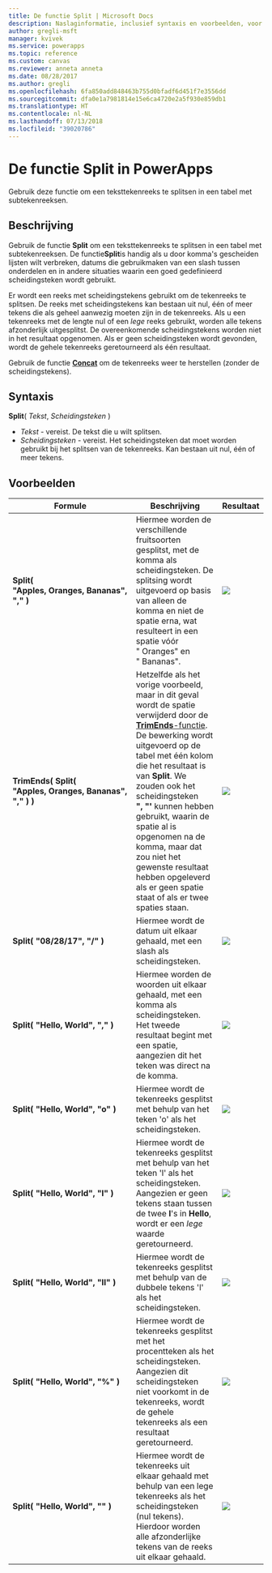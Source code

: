 ```yaml
---
title: De functie Split | Microsoft Docs
description: Naslaginformatie, inclusief syntaxis en voorbeelden, voor de functie Split in PowerApps
author: gregli-msft
manager: kvivek
ms.service: powerapps
ms.topic: reference
ms.custom: canvas
ms.reviewer: anneta anneta
ms.date: 08/28/2017
ms.author: gregli
ms.openlocfilehash: 6fa850add848463b755d0bfadf6d451f7e3556dd
ms.sourcegitcommit: dfa0e1a7981814e15e6ca4720e2a5f930e859db1
ms.translationtype: HT
ms.contentlocale: nl-NL
ms.lasthandoff: 07/13/2018
ms.locfileid: "39020786"
---
```

# <a name="split-function-in-powerapps"></a>De functie Split in PowerApps
Gebruik deze functie om een teksttekenreeks te splitsen in een tabel met subtekenreeksen.

## <a name="description"></a>Beschrijving
Gebruik de functie **Split** om een teksttekenreeks te splitsen in een tabel met subtekenreeksen.  De functie**Split**is handig als u door komma's gescheiden lijsten wilt verbreken, datums die gebruikmaken van een slash tussen onderdelen en in andere situaties waarin een goed gedefinieerd scheidingsteken wordt gebruikt.  

Er wordt een reeks met scheidingstekens gebruikt om de tekenreeks te splitsen.  De reeks met scheidingstekens kan bestaan uit nul, één of meer tekens die als geheel aanwezig moeten zijn in de tekenreeks.  Als u een tekenreeks met de lengte nul of een *lege* reeks gebruikt, worden alle tekens afzonderlijk uitgesplitst.  De overeenkomende scheidingstekens worden niet in het resultaat opgenomen.  Als er geen scheidingsteken wordt gevonden, wordt de gehele tekenreeks geretourneerd als één resultaat.

Gebruik de functie **[Concat](function-concatenate.md)** om de tekenreeks weer te herstellen (zonder de scheidingstekens).  

## <a name="syntax"></a>Syntaxis
**Split**( *Tekst*, *Scheidingsteken* )

* *Tekst* - vereist.  De tekst die u wilt splitsen.
* *Scheidingsteken* - vereist.  Het scheidingsteken dat moet worden gebruikt bij het splitsen van de tekenreeks.  Kan bestaan uit nul, één of meer tekens.

## <a name="examples"></a>Voorbeelden

| Formule | Beschrijving | Resultaat |
| --- | --- | --- |
| **Split( "Apples,&nbsp;Oranges,&nbsp;Bananas", "," )** |Hiermee worden de verschillende fruitsoorten gesplitst, met de komma als scheidingsteken.  De splitsing wordt uitgevoerd op basis van alleen de komma en niet de spatie erna, wat resulteert in een spatie vóór "&nbsp;Oranges" en "&nbsp;Bananas". |<style> img { max-width: none; } </style> ![](media/function-split/fruit1.png) |
| **TrimEnds( Split( "Apples,&nbsp;Oranges,&nbsp;Bananas", "," ) )** |Hetzelfde als het vorige voorbeeld, maar in dit geval wordt de spatie verwijderd door de [**TrimEnds**-functie](function-trim.md). De bewerking wordt uitgevoerd op de tabel met één kolom die het resultaat is van **Split**. We zouden ook het scheidingsteken **",&nbsp;"'** kunnen hebben gebruikt, waarin de spatie al is opgenomen na de komma, maar dat zou niet het gewenste resultaat hebben opgeleverd als er geen spatie staat of als er twee spaties staan. |<style> img { max-width: none; } </style> ![](media/function-split/fruit2.png) |
| **Split( "08/28/17", "/" )** |Hiermee wordt de datum uit elkaar gehaald, met een slash als scheidingsteken. |<style> img { max-width: none; } </style> ![](media/function-split/date.png) |
| **Split( "Hello,&nbsp;World", "," )** |Hiermee worden de woorden uit elkaar gehaald, met een komma als scheidingsteken.  Het tweede resultaat begint met een spatie, aangezien dit het teken was direct na de komma. |<style> img { max-width: none; } </style> ![](media/function-split/comma.png) |
| **Split( "Hello,&nbsp;World", "o" )** |Hiermee wordt de tekenreeks gesplitst met behulp van het teken 'o' als het scheidingsteken. |<style> img { max-width: none; } </style> ![](media/function-split/o.png) |
| **Split( "Hello,&nbsp;World", "l" )** |Hiermee wordt de tekenreeks gesplitst met behulp van het teken 'l' als het scheidingsteken. Aangezien er geen tekens staan tussen de twee **l**'s in **Hello**, wordt er een *lege* waarde geretourneerd. |<style> img { max-width: none; } </style> ![](media/function-split/l.png) |
| **Split( "Hello,&nbsp;World", "ll" )** |Hiermee wordt de tekenreeks gesplitst met behulp van de dubbele tekens 'l' als het scheidingsteken. |<style> img { max-width: none; } </style> ![](media/function-split/ll.png) |
| **Split( "Hello,&nbsp;World", "%" )** |Hiermee wordt de tekenreeks gesplitst met het procentteken als het scheidingsteken. Aangezien dit scheidingsteken niet voorkomt in de tekenreeks, wordt de gehele tekenreeks als een resultaat geretourneerd. |<style> img { max-width: none; } </style> ![](media/function-split/percent.png) |
| **Split( "Hello,&nbsp;World", "" )** |Hiermee wordt de tekenreeks uit elkaar gehaald met behulp van een lege tekenreeks als het scheidingsteken (nul tekens). Hierdoor worden alle afzonderlijke tekens van de reeks uit elkaar gehaald. |<style> img { max-width: none; } </style> ![](media/function-split/none.png) |

